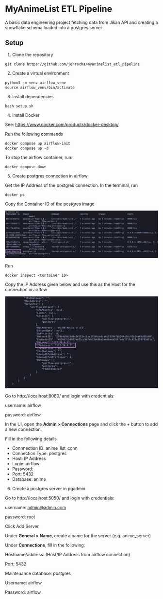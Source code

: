 # MyAnimeList ETL Pipeline
A basic data engineering project fetching data from Jikan API and creating a snowflake schema loaded into a postgres server


## Setup

1. Clone the repository
```
git clone https://github.com/jehrocha/myanimelist_etl_pipeline
```
2. Create a virtual environment
```
python3 -m venv airflow_venv
source airflow_venv/bin/activate
```
3. Install dependencies
```
bash setup.sh
```
4. Install Docker

See: https://www.docker.com/products/docker-desktop/

Run the following commands
```
docker compose up airflow-init
docker compose up -d
```
To stop the airflow container, run:
```
docker compose down
```

5. Create postgres connection in airflow

Get the IP Address of the postgres connection. In the terminal, run

```
docker ps
```

Copy the Container ID of the postgres image

![alt text](https://github.com/jehrocha/myanimelist_etl_pipeline/blob/main/images/docker%20ps.png?raw=true)

Run

```
docker inspect <Container ID>
```

Copy the IP Address given below and use this as the Host for the connection in airflow

![alt text](https://github.com/jehrocha/myanimelist_etl_pipeline/blob/main/images/network.png)

Go to http://localhost:8080/ and login with credentials:

  username: airflow

  password: airflow

In the UI, open the **Admin > Connections** page and click the + button to add a new connection.

Fill in the following details

- Connnection ID: anime_list_conn
- Connection Type: postgres
- Host: IP Address
- Login: airflow
- Password: 
- Port: 5432
- Database: anime

6. Create a postgres server in pgadmin

Go to http://localhost:5050/ and login with credentials:

  username: admin@admin.com

  password: root

Click Add Server

Under **General > Name**, create a name for the server (e.g. anime_server)

Under **Connections**, fill in the following:

  Hostname/address: (Host/IP Address from airflow connection)

  Port: 5432

  Maintenance database: postgres

  Username: airflow

  Password: airflow
